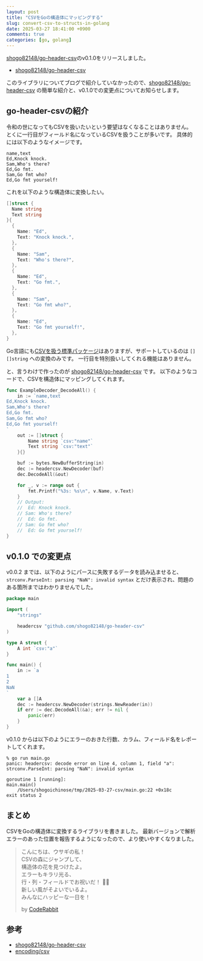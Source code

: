 ```yaml
---
layout: post
title: "CSVをGoの構造体にマッピングする"
slug: convert-csv-to-structs-in-golang
date: 2025-03-27 18:41:00 +0900
comments: true
categories: [go, golang]
---
```


[shogo82148/go-header-csv](https://github.com/shogo82148/go-header-csv)のv0.1.0をリリースしました。

- [shogo82148/go-header-csv](https://github.com/shogo82148/go-header-csv)

このライブラリについてブログで紹介していなかったので、[shogo82148/go-header-csv](https://github.com/shogo82148/go-header-csv) の簡単な紹介と、v0.1.0での変更点についてお知らせします。

## go-header-csvの紹介

令和の世になってもCSVを扱いたいという要望はなくなることはありません。
とくに一行目がフィールド名になっているCSVを扱うことが多いです。
具体的には以下のようなイメージです。

```csv
name,text
Ed,Knock knock.
Sam,Who's there?
Ed,Go fmt.
Sam,Go fmt who?
Ed,Go fmt yourself!
```

これを以下のような構造体に変換したい。

```go
[]struct {
  Name string
  Text string
}{
  {
    Name: "Ed",
    Text: "Knock knock.",
  },
  {
    Name: "Sam",
    Text: "Who's there?",
  },
  {
    Name: "Ed",
    Text: "Go fmt.",
  },
  {
    Name: "Sam",
    Text: "Go fmt who?",
  },
  {
    Name: "Ed",
    Text: "Go fmt yourself!",
  },
}
```

Go言語にも[CSVを扱う標準パッケージ](https://pkg.go.dev/encoding/csv)はありますが、サポートしているのは `[][]string` への変換のみです。
一行目を特別扱いしてくれる機能はありません。

と、言うわけで作ったのが [shogo82148/go-header-csv](https://github.com/shogo82148/go-header-csv) です。
以下のようなコードで、CSVを構造体にマッピングしてくれます。

```go
func ExampleDecoder_DecodeAll() {
	in := `name,text
Ed,Knock knock.
Sam,Who's there?
Ed,Go fmt.
Sam,Go fmt who?
Ed,Go fmt yourself!
`
	out := []struct {
		Name string `csv:"name"`
		Text string `csv:"text"`
	}{}

	buf := bytes.NewBufferString(in)
	dec := headercsv.NewDecoder(buf)
	dec.DecodeAll(&out)

	for _, v := range out {
		fmt.Printf("%3s: %s\n", v.Name, v.Text)
	}
	// Output:
	//  Ed: Knock knock.
	// Sam: Who's there?
	//  Ed: Go fmt.
	// Sam: Go fmt who?
	//  Ed: Go fmt yourself!
}
```

## v0.1.0 での変更点

v0.0.2 までは、以下のようにパースに失敗するデータを読み込ませると、`strconv.ParseInt: parsing "NaN": invalid syntax` とだけ表示され、問題のある箇所まではわかりませんでした。

```go
package main

import (
	"strings"

	headercsv "github.com/shogo82148/go-header-csv"
)

type A struct {
	A int `csv:"a"`
}

func main() {
	in := `a
1
2
NaN
`
	var a []A
	dec := headercsv.NewDecoder(strings.NewReader(in))
	if err := dec.DecodeAll(&a); err != nil {
		panic(err)
	}
}
```

v0.1.0 からは以下のようにエラーのおきた行数、カラム、フィールド名をレポートしてくれます。

```plain
% go run main.go
panic: headercsv: decode error on line 4, column 1, field "a": strconv.ParseInt: parsing "NaN": invalid syntax

goroutine 1 [running]:
main.main()
	/Users/shogoichinose/tmp/2025-03-27-csv/main.go:22 +0x18c
exit status 2
```

## まとめ

CSVをGoの構造体に変換するライブラリを書きました。
最新バージョンで解析エラーのあった位置を報告するようになったので、より使いやすくなりました。

> こんにちは、ウサギの私！\
> CSVの森にジャンプして、\
> 構造体の花を見つけたよ。\
> エラーもキラリ光る、\
> 行・列・フィールドでお祝いだ！ 🐰✨\
> 新しい風がそよいでいるよ。\
> みんなにハッピーな一日を！
>
> by [CodeRabbit](https://www.coderabbit.ai/)

## 参考

- [shogo82148/go-header-csv](https://github.com/shogo82148/go-header-csv)
- [encoding/csv](https://pkg.go.dev/encoding/csv)
